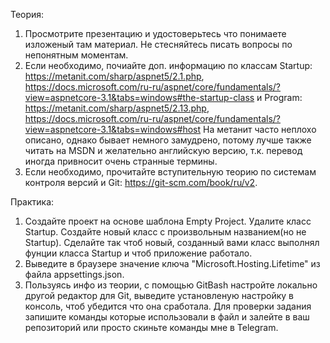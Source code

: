 Теория:
1. Просмотрите презентацию и удостоверьтесь что понимаете изложеный там материал. Не стесняйтесь писать вопросы по непонятным моментам.
2. Если необходимо, почиайте доп. информацию по классам Startup: https://metanit.com/sharp/aspnet5/2.1.php, https://docs.microsoft.com/ru-ru/aspnet/core/fundamentals/?view=aspnetcore-3.1&tabs=windows#the-startup-class
и Program: https://metanit.com/sharp/aspnet5/2.13.php, https://docs.microsoft.com/ru-ru/aspnet/core/fundamentals/?view=aspnetcore-3.1&tabs=windows#host
На метанит часто неплохо описано, однако бывает немного замудрено, потому лучше также читать на MSDN и желательно английскую версию, т.к. перевод иногда привносит очень странные термины.
3. Если необходимо, прочитайте вступительную теорию по системам контроля версий и Git: https://git-scm.com/book/ru/v2. 

Практика:
1. Создайте проект на основе шаблона Empty Project. Удалите класс Startup. Создайте новый класс с произвольным названием(но не Startup). Сделайте так чтоб новый, созданный вами класс выполнял фунции класса Startup и чтоб приложение работало.
2. Выведите в браузере значение ключа "Microsoft.Hosting.Lifetime" из файла appsettings.json.
3. Пользуясь инфо из теории, с помощью GitBash настройте локально другой редактор для Git, выведите установленую настройку в консоль, чтоб убедится что она сработала. Для проверки задания запишите команды которые использовали в файл и залейте в ваш репозиторий или просто скиньте команды мне в Telegram.